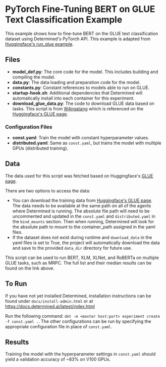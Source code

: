 # PyTorch Fine-Tuning BERT on GLUE Text Classification Example

This example shows how to fine-tune BERT on the GLUE text classification dataset using
Determined's PyTorch API. This example is adapted from [Huggingface's run_glue
example](https://github.com/huggingface/transformers/blob/v2.2.1/examples/run_glue.py).

## Files
* **model_def.py**: The core code for the model. This includes building and compiling the model.
* **data.py**: The data loading and preparation code for the model.
* **constants.py**: Constant references to models able to run on GLUE.
* **startup-hook.sh**: Additional dependencies that Determined will automatically install into each container for this experiment.
* **download_glue_data.py**: The code to download GLUE data based on tasks. This script is from [W4ngatang](https://gist.github.com/W4ngatang/60c2bdb54d156a41194446737ce03e2e) which is referenced on the [Huggingface's GLUE page](https://github.com/huggingface/transformers/tree/v2.2.1/examples#glue).

### Configuration Files
* **const.yaml**: Train the model with constant hyperparameter values.
* **distributed.yaml**: Same as `const.yaml`, but trains the model with multiple GPUs (distributed training).

## Data
The data used for this script was fetched based on Huggingface's [GLUE page](https://github.com/huggingface/transformers/tree/v2.2.1/examples#glue).

There are two options to access the data:

* You can download the training data from [Huggingface's GLUE page](https://github.com/huggingface/transformers/tree/v2.2.1/examples#glue). The data needs to be available at the same path on all of the agents where Determined is running. The absolute file path will need to be uncommented and updated in the `const.yaml` and `distributed.yaml` in the `bind_mounts` section. Then when running, Determined will look for the absolute path to mount to the container_path assigned in the yaml files.
* If the dataset does not exist during runtime and `download_data` in the yaml files is set to True, the project will automatically download the data and save to the provided `data_dir` directory for future use.

This script can be used to run BERT, XLM, XLNet, and RoBERTa on multiple GLUE tasks, such as MRPC. The full list and their median results can be found on the link above.

## To Run
If you have not yet installed Determined, installation instructions can be found
under `docs/install-admin.html` or at https://docs.determined.ai/latest/index.html

Run the following command: `det -m <master host:port> experiment create -f
const.yaml .`. The other configurations can be run by specifying the appropriate
configuration file in place of `const.yaml`.

## Results
Training the model with the hyperparameter settings in `const.yaml` should yield
a validation accuracy of ~83% on V100 GPUs.
